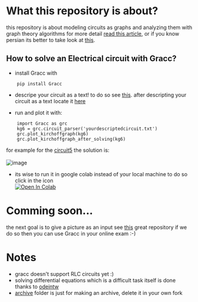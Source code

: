 # What this repository is about?
this repository is about modeling circuits as graphs and
analyzing them with graph theory algorithms for more detail
<a href=http://diposit.ub.edu/dspace/bitstream/2445/170548/1/170548.pdf>read this article</a>,
or if you know persian its better to take look at <a href=https://github.com/Mehrdadghassabi/Gracc/blob/master/Docs/main/main.pdf>this</a>.

## How to solve an Electrical circuit with Gracc?
- install Gracc with
```
    pip install Gracc
```
- descripe your circuit as a text! to do so see <a href=https://github.com/Mehrdadghassabi/Gracc/blob/master/circuits/README.md>this</a>.
after descripting your circuit as a text locate it <a href=https://github.com/Mehrdadghassabi/Gracc/tree/master/circuits>
here</a>

- run and plot it with:
```
    import Gracc as grc
    kg6 = grc.circuit_parser('yourdescriptedcircuit.txt')
    grc.plot_kirchoffgraph(kg6)
    grc.plot_kirchoffgraph_after_solving(kg6)
```
for example for the <a href=https://github.com/Mehrdadghassabi/Gracc/blob/master/circuits/circuit5.txt>
circuit5</a> the solution is: </br>
</br>
![image](https://user-images.githubusercontent.com/53050138/184504011-aa7d2716-6cae-4d13-bfcf-076be7483a6b.png)

- its wise to run it in google colab instead of your local machine to do so click in the icon </br>
[![Open In Colab](https://colab.research.google.com/assets/colab-badge.svg)](https://colab.research.google.com/github/Mehrdadghassabi/Gracc/blob/master/Gracc.ipynb)

# Comming soon...
the next goal is to give a picture as an input see <a href=https://github.com/Mehrdadghassabi/Hand-Drawn-Circuits>
this</a> great repository if we do so then you can use Gracc in your online exam :-)

# Notes
- gracc doesn't support RLC circuits yet :)
- solving differential equations which is a difficult task itself is done thanks to <a href=https://github.com/WarrenWeckesser/odeintw>
odeintw</a>
- <a href=https://github.com/Mehrdadghassabi/Gracc/tree/master/Archive>archive</a> folder is just for making an archive, delete it in your own fork
